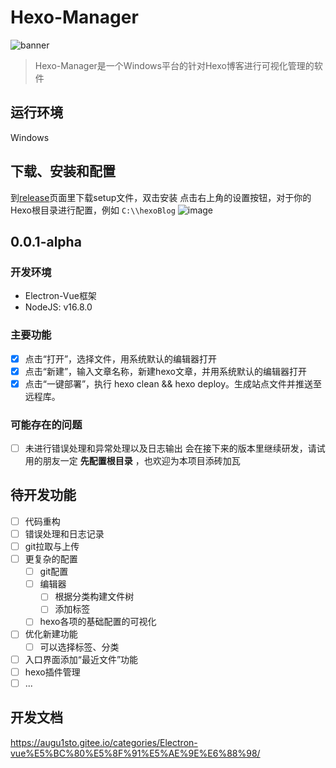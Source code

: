 # Hexo-Manager

![banner](https://user-images.githubusercontent.com/38211047/156713434-b510eced-19e8-432d-8105-04e2f0455aaa.png)

> Hexo-Manager是一个Windows平台的针对Hexo博客进行可视化管理的软件

## 运行环境
Windows

## 下载、安装和配置
到[release](https://github.com/Augu1sto/Hexo-Manager/releases)页面里下载setup文件，双击安装
点击右上角的设置按钮，对于你的Hexo根目录进行配置，例如 `C:\\hexoBlog`
![image](https://user-images.githubusercontent.com/38211047/156712420-b50ca04f-00bb-4265-847d-577109c24391.png)

## 0.0.1-alpha
### 开发环境
- Electron-Vue框架
- NodeJS: v16.8.0

### 主要功能
- [x] 点击“打开”，选择文件，用系统默认的编辑器打开
- [x] 点击“新建”，输入文章名称，新建hexo文章，并用系统默认的编辑器打开
- [x] 点击“一键部署”，执行 hexo clean && hexo deploy。生成站点文件并推送至远程库。

### 可能存在的问题
- [ ] 未进行错误处理和异常处理以及日志输出
会在接下来的版本里继续研发，请试用的朋友一定 **先配置根目录** ，也欢迎为本项目添砖加瓦

## 待开发功能
- [ ] 代码重构
- [ ] 错误处理和日志记录
- [ ] git拉取与上传
- [ ] 更复杂的配置
  - [ ] git配置
  - [ ] 编辑器
    - [ ] 根据分类构建文件树
    - [ ] 添加标签
  - [ ] hexo各项的基础配置的可视化
- [ ] 优化新建功能
  - [ ] 可以选择标签、分类
- [ ] 入口界面添加“最近文件”功能
- [ ] hexo插件管理
- [ ] ...

## 开发文档
https://augu1sto.gitee.io/categories/Electron-vue%E5%BC%80%E5%8F%91%E5%AE%9E%E6%88%98/

